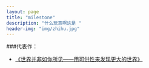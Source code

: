 ```yaml
---
layout: page
title: "milestone"
description: "什么玩意啊这是 "
header-img: "img/zhihu.jpg"
---
```


###代表作：


- [《世界并非如你所见——用可供性来发现更大的世界》](http://www.jianshu.com/p/6f1404e0240d)






